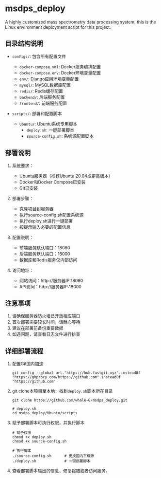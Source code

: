 # msdps_deploy
A highly customized mass spectrometry data processing system, this is the Linux environment deployment script for this project.

## 目录结构说明

- `configs/`: 包含所有配置文件
  - `docker-compose.yml`: Docker服务编排配置
  - `docker-compose.env`: Docker环境变量配置
  - `env/`: Django应用环境变量配置
  - `mysql/`: MySQL数据库配置
  - `redis/`: Redis缓存配置
  - `backend/`: 后端服务配置
  - `frontend/`: 前端服务配置

- `scripts/`: 部署和配置脚本
  - `Ubuntu/`: Ubuntu系统专用脚本
    - `deploy.sh`: 一键部署脚本
    - `source-config.sh`: 系统源配置脚本

## 部署说明

1. 系统要求：
   - Ubuntu服务器（推荐Ubuntu 20.04或更高版本）
   - Docker和Docker Compose已安装
   - Git已安装

2. 部署步骤：
   - 克隆项目到服务器
   - 执行source-config.sh配置系统源
   - 执行deploy.sh进行一键部署
   - 按提示输入必要的配置信息

3. 配置说明：
   - 前端服务默认端口：18080
   - 后端服务默认端口：18000
   - 数据库和Redis服务仅内部访问

4. 访问地址：
   - 网站访问：http://服务器IP:18080
   - API访问：http://服务器IP:18000

## 注意事项

1. 请确保服务器防火墙已开放相应端口
2. 首次部署需要较长时间，请耐心等待
3. 建议在部署前备份重要数据
4. 如遇问题，请查看日志文件进行排查

## 详细部署流程

1. 配置Git国内加速

    ```shell
    git config --global url."https://hub.fastgit.xyz".insteadOf "https://ghproxy.com/https://github.com".insteadOf "https://github.com"
    ```

2. git clone本项目至本地，找到`deploy.sh`脚本所在目录

    ```shell
    git clone https://github.com/whale-G/msdps_deploy.git

    # deploy.sh
    cd msdps_deploy/Ubuntu/scripts
    ```

3. 赋予部署脚本可执行权限，并执行脚本

    ```shell
    # 赋予权限
    chmod +x deploy.sh
    chmod +x source-config.sh

    # 执行脚本
    ./source-config.sh      # 更换国内下载源
    ./deploy.sh             # 一键部署脚本
    ```

4. 查看部署脚本输出的信息，修复报错或者访问服务。
